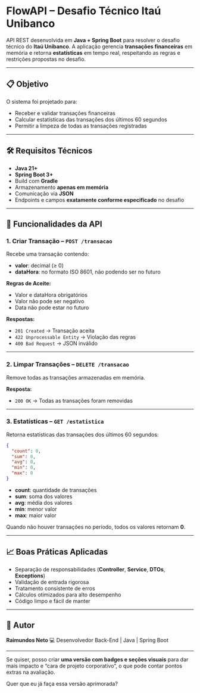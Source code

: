 # **FlowAPI – Desafio Técnico Itaú Unibanco**

API REST desenvolvida em **Java + Spring Boot** para resolver o desafio técnico do **Itaú Unibanco**.
A aplicação gerencia **transações financeiras** em memória e retorna **estatísticas** em tempo real, respeitando as regras e restrições propostas no desafio.

---

## **📋 Objetivo**

O sistema foi projetado para:

* Receber e validar transações financeiras
* Calcular estatísticas das transações dos últimos 60 segundos
* Permitir a limpeza de todas as transações registradas

---

## **🛠️ Requisitos Técnicos**

* **Java 21+**
* **Spring Boot 3+**
* Build com **Gradle**
* Armazenamento **apenas em memória**
* Comunicação via **JSON**
* Endpoints e campos **exatamente conforme especificado** no desafio

---

## **🚀 Funcionalidades da API**

### **1. Criar Transação** – `POST /transacao`

Recebe uma transação contendo:

* **valor**: decimal (≥ 0)
* **dataHora**: no formato ISO 8601, não podendo ser no futuro

**Regras de Aceite:**

* Valor e dataHora obrigatórios
* Valor não pode ser negativo
* Data não pode estar no futuro

**Respostas:**

* `201 Created` → Transação aceita
* `422 Unprocessable Entity` → Violação das regras
* `400 Bad Request` → JSON inválido

---

### **2. Limpar Transações** – `DELETE /transacao`

Remove todas as transações armazenadas em memória.

**Resposta:**

* `200 OK` → Todas as transações foram removidas

---

### **3. Estatísticas** – `GET /estatistica`

Retorna estatísticas das transações dos últimos 60 segundos:

```json
{
  "count": 0,
  "sum": 0,
  "avg": 0,
  "min": 0,
  "max": 0
}
```

* **count**: quantidade de transações
* **sum**: soma dos valores
* **avg**: média dos valores
* **min**: menor valor
* **max**: maior valor

Quando não houver transações no período, todos os valores retornam **0**.

---

## **📈 Boas Práticas Aplicadas**

* Separação de responsabilidades (**Controller**, **Service**, **DTOs**, **Exceptions**)
* Validação de entrada rigorosa
* Tratamento consistente de erros
* Cálculos otimizados para alto desempenho
* Código limpo e fácil de manter

---

## **👤 Autor**

**Raimundos Neto**
💻 Desenvolvedor Back-End | Java | Spring Boot

---

Se quiser, posso criar **uma versão com badges e seções visuais** para dar mais impacto e “cara de projeto corporativo”, o que pode contar pontos extras na avaliação.

Quer que eu já faça essa versão aprimorada?
